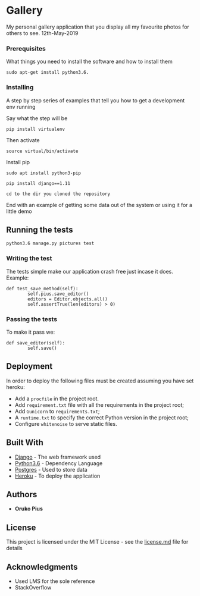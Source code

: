 # Gallery

My  personal gallery application that you display all my favourite photos for others to see. 12th-May-2019

### Prerequisites

What things you need to install the software and how to install them

```
sudo apt-get install python3.6.
```

### Installing

A step by step series of examples that tell you how to get a development env running

Say what the step will be

```
pip install virtualenv
```

Then activate

```
source virtual/bin/activate
```

Install pip

```
sudo apt install python3-pip
```

```
pip install django==1.11
```

```
cd to the dir you cloned the repository
```

End with an example of getting some data out of the system or using it for a little demo

## Running the tests

```
python3.6 manage.py pictures test
```

### Writing the test

The tests simple make our application crash free just incase it does.
Example:

```
def test_save_method(self):
        self.pius.save_editor()
        editors = Editor.objects.all()
        self.assertTrue(len(editors) > 0)

```

### Passing the  tests

To make it pass we:

```
def save_editor(self):
        self.save()
```

## Deployment

In order to deploy the following files must be created assuming you have set heroku:

* Add a `procfile` in the project root.
* Add `requirement.txt` file with all the requirements in the project root;
* Add `Gunicorn` to `requirements.txt`;
* A `runtime.txt` to specify the correct Python version in the project root;
* Configure `whitenoise` to serve static files.


## Built With

* [Django](https://docs.djangoproject.com/en/2.2/) - The web framework used
* [Python3.6](https://docs.python.org/3/) - Dependency Language
* [Postgres](https://www.postgresql.org/docs/10/tutorial-inheritance.html) - Used to store data
* [Heroku](https://devcenter.heroku.com/categories/reference) - To deploy the application


## Authors

* **Oruko Pius** 


## License

This project is licensed under the MIT License - see the [license.md](license.md) file for details

## Acknowledgments

* Used LMS for the sole reference
* StackOverflow
